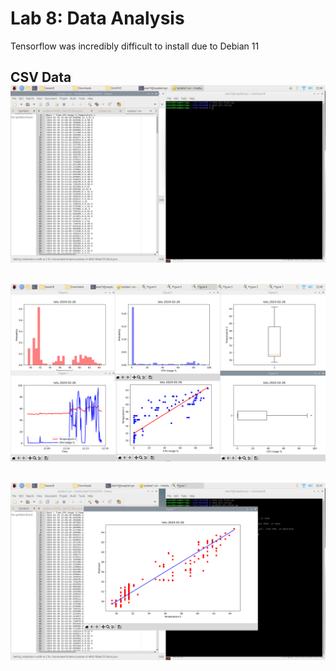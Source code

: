 # Lab 8: Data Analysis

Tensorflow was incredibly difficult to install due to Debian 11

CSV Data
![](Screenshots/lab8_csv_2.png)
---
![](Screenshots/lab8_1_3.png)
---
![](Screenshots/lab8_2_3.png)
---
